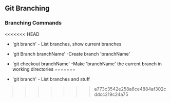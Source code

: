 ## Git Branching

### Branching Commands

<<<<<<< HEAD
* 'git branch' - List branches, show current branches

* 'git Branch branchName' -Create branch 'branchName'

* 'git checkout branchName' -Make 'branchName' the current branch in working directories
=======
* 'git branch' - List branches and stuff
>>>>>>> a773c3542e258a6ce4884af302cddcc219c24a75
